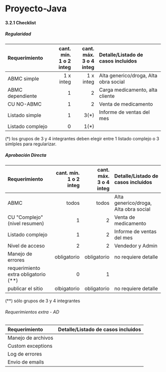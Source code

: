 # Proyecto-Java

#### 3.2.1 Checklist

##### Regularidad

|Requerimiento|cant. mín.<br>1 o 2 integ|cant. máx.<br>3 o 4 integ|Detalle/Listado de casos incluidos|
|:-|-:|-:|:-|
|ABMC simple|1 x integ|1 x integ|Alta generico/droga, Alta obra social
|ABMC dependiente|1|2| Carga medicamento, alta cliente
|CU NO-ABMC|1|2| Venta de medicamento
|Listado simple|1|3(*)| Informe de ventas del mes
|Listado complejo|0|1(*)|

(\*) los grupos de 3 y 4 integrantes deben elegir entre 1 listado complejo o 3 simlples para regularizar.


##### Aprobación Directa

|Requerimiento|cant. mín.<br>1 o 2 integ|cant. máx.<br>3 o 4 integ|Detalle/Listado de casos incluidos|
|:-|-:|-:|:-|
|ABMC|todos|todos|Alta generico/droga, Alta obra social
|CU "Complejo"(nivel resumen)|1|2|Venta de medicamento
|Listado complejo|1|2| Informe de ventas del mes
|Nivel de acceso|2|2| Vendedor y Admin
|Manejo de errores|obligatorio|obligatorio|no requiere detalle|
|requerimiento extra obligatorio (**)|0|1|
|publicar el sitio|olbigatorio|obligatorio|no requiere detalle|

(\*\*) sólo grupos de 3 y 4 integrantes


###### Requerimientos extra - AD
|Requerimiento |Detalle/Listado de casos incluidos|
|:-|:-|
|Manejo de archivos||
|Custom exceptions||
|Log de errores||
|Envio de emails||
